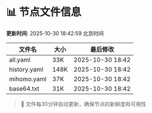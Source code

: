 # 📊 节点文件信息

**更新时间**: 2025-10-30 18:42:59 北京时间

| 文件名 | 大小 | 最后修改 |
|--------|------|----------|
| all.yaml | 33K | 2025-10-30 18:42 |
| history.yaml | 148K | 2025-10-30 18:42 |
| mihomo.yaml | 37K | 2025-10-30 18:42 |
| base64.txt | 31K | 2025-10-30 18:42 |

> 🔄 文件每30分钟自动更新，确保节点的新鲜度和可用性
